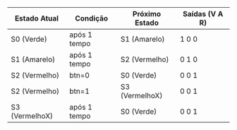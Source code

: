 | Estado Atual       | Condição       | Próximo Estado      | Saídas (V A R) |
|------------------|----------------|------------------|----------------|
| S0 (Verde)        | após 1 tempo    | S1 (Amarelo)      | 1 0 0          |
| S1 (Amarelo)      | após 1 tempo    | S2 (Vermelho)     | 0 1 0          |
| S2 (Vermelho)     | btn=0           | S0 (Verde)        | 0 0 1          |
| S2 (Vermelho)     | btn=1           | S3 (VermelhoX)    | 0 0 1          |
| S3 (VermelhoX)    | após 1 tempo    | S0 (Verde)        | 0 0 1          |
